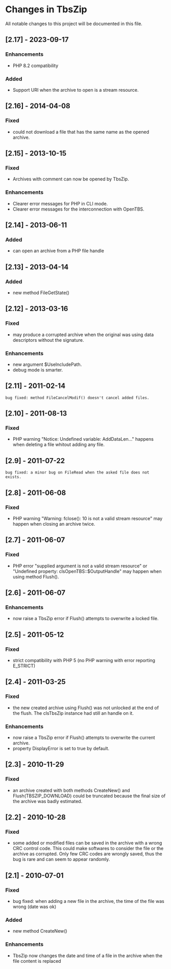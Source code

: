# Changes in TbsZip

All notable changes to this project will be documented in this file.

## [2.17] - 2023-09-17

### Enhancements

- PHP 8.2 compatibility 

### Added

- Support URI when the archive to open is a stream resource.

## [2.16] - 2014-04-08

### Fixed

- could not download a file that has the same name as the opened archive.

## [2.15] - 2013-10-15

### Fixed

- Archives with comment can now be opened by TbsZip.

### Enhancements

- Clearer error messages for PHP in CLI mode.
- Clearer error messages for the interconnection with OpenTBS.

## [2.14] - 2013-06-11

### Added

- can open an archive from a PHP file handle

## [2.13] - 2013-04-14

### Added

- new method FileGetState()

## [2.12] - 2013-03-16

### Fixed

-  may produce a corrupted archive when the original was using data descriptors without the signature.

### Enhancements

- new argument $UseIncludePath.
- debug mode is smarter.

## [2.11] - 2011-02-14

    bug fixed: method FileCancelModif() doesn't cancel added files.

## [2.10] - 2011-08-13

### Fixed

- PHP warning "Notice: Undefined variable: AddDataLen..." happens when deleting a file whitout adding any file.

## [2.9] - 2011-07-22

    bug fixed: a minor bug on FileRead when the asked file does not exists.

## [2.8] - 2011-06-08

### Fixed

- PHP warning "Warning: fclose(): 10 is not a valid stream resource" may happen when closing an archive twice.

## [2.7] - 2011-06-07

### Fixed

- PHP error "supplied argument is not a valid stream resource" or "Undefined property: clsOpenTBS::$OutputHandle" may happen when using method Flush().

## [2.6] - 2011-06-07

### Enhancements

- now raise a TbsZip error if Flush() attempts to overwrite a locked file.

## [2.5] - 2011-05-12

### Fixed

- strict compatibility with PHP 5 (no PHP warning with error reporting E_STRICT)

## [2.4] - 2011-03-25

### Fixed

-  the new created archive using Flush() was not unlocked at the end of the flush. The clsTbsZip instance had still an handle on it.

### Enhancements

- now raise a TbsZip error if Flush() attempts to overwrite the current archive.
- property DisplayError is set to true by default.

## [2.3] - 2010-11-29

### Fixed

- an archive created with both methods CreateNew() and Flush(TBSZIP_DOWNLOAD) could be truncated because the final size of the archive was badly estimated.

## [2.2] - 2010-10-28

### Fixed

- some added or modified files can be saved in the archive with a wrong CRC control code. This could make softwares to consider the file or the archive as corrupted. Only few CRC codes are wrongly saved, thus the bug is rare and can seem to appear randomly.

## [2.1] - 2010-07-01

### Fixed

- bug fixed: when adding a new file in the archive, the time of the file was wrong (date was ok)

### Added

- new method CreateNew()

### Enhancements

- TbsZip now changes the date and time of a file in the archive when the file content is replaced